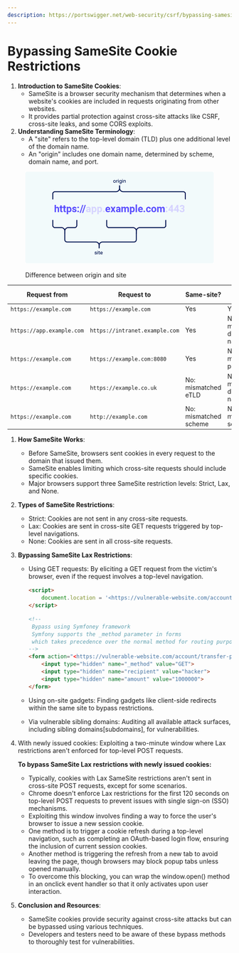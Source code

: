 ```yaml
---
description: https://portswigger.net/web-security/csrf/bypassing-samesite-restrictions
---
```


# Bypassing SameSite Cookie Restrictions

1. **Introduction to SameSite Cookies**:
   * SameSite is a browser security mechanism that determines when a website's cookies are included in requests originating from other websites.
   * It provides partial protection against cross-site attacks like CSRF, cross-site leaks, and some CORS exploits.
2. **Understanding SameSite Terminology**:
   * A "site" refers to the top-level domain (TLD) plus one additional level of the domain name.
   * An "origin" includes one domain name, determined by scheme, domain name, and port.

<figure><img src="../../.gitbook/assets/image (1) (1) (1) (1) (1) (1).png" alt=""><figcaption><p>Difference between origin and site</p></figcaption></figure>

| **Request from**          | **Request to**                 | **Same-site?**        | **Same-origin?**           |
| ------------------------- | ------------------------------ | --------------------- | -------------------------- |
| `https://example.com`     | `https://example.com`          | Yes                   | Yes                        |
| `https://app.example.com` | `https://intranet.example.com` | Yes                   | No: mismatched domain name |
| `https://example.com`     | `https://example.com:8080`     | Yes                   | No: mismatched port        |
| `https://example.com`     | `https://example.co.uk`        | No: mismatched eTLD   | No: mismatched domain name |
| `https://example.com`     | `http://example.com`           | No: mismatched scheme | No: mismatched scheme      |

1. **How SameSite Works**:
   * Before SameSite, browsers sent cookies in every request to the domain that issued them.
   * SameSite enables limiting which cross-site requests should include specific cookies.
   * Major browsers support three SameSite restriction levels: Strict, Lax, and None.
2. **Types of SameSite Restrictions**:
   * Strict: Cookies are not sent in any cross-site requests.
   * Lax: Cookies are sent in cross-site GET requests triggered by top-level navigations.
   * None: Cookies are sent in all cross-site requests.
3. **Bypassing SameSite Lax Restrictions**:
   *   Using GET requests: By eliciting a GET request from the victim's browser, even if the request involves a top-level navigation.



       ```html
       <script>
           document.location = '<https://vulnerable-website.com/account/transfer-payment?recipient=hacker&amount=1000000>';
       </script>
       ```



       ```html
       <!--
       	Bypass using Symfoney framework
       	Symfony supports the _method parameter in forms
       	which takes precedence over the normal method for routing purposes: 
       -->
       <form action="<https://vulnerable-website.com/account/transfer-payment>" method="POST">
           <input type="hidden" name="_method" value="GET">
           <input type="hidden" name="recipient" value="hacker">
           <input type="hidden" name="amount" value="1000000">
       </form>
       ```
   * Using on-site gadgets: Finding gadgets like client-side redirects within the same site to bypass restrictions.
   * Via vulnerable sibling domains: Auditing all available attack surfaces, including sibling domains\[subdomains], for vulnerabilities.
4.  With newly issued cookies: Exploiting a two-minute window where Lax restrictions aren't enforced for top-level POST requests.



    **To bypass SameSite Lax restrictions with newly issued cookies:**

    * Typically, cookies with Lax SameSite restrictions aren't sent in cross-site POST requests, except for some scenarios.
    * Chrome doesn't enforce Lax restrictions for the first 120 seconds on top-level POST requests to prevent issues with single sign-on (SSO) mechanisms.
    * Exploiting this window involves finding a way to force the user's browser to issue a new session cookie.
    * One method is to trigger a cookie refresh during a top-level navigation, such as completing an OAuth-based login flow, ensuring the inclusion of current session cookies.
    * Another method is triggering the refresh from a new tab to avoid leaving the page, though browsers may block popup tabs unless opened manually.
    * To overcome this blocking, you can wrap the window.open() method in an onclick event handler so that it only activates upon user interaction.
5. **Conclusion and Resources**:
   * SameSite cookies provide security against cross-site attacks but can be bypassed using various techniques.
   * Developers and testers need to be aware of these bypass methods to thoroughly test for vulnerabilities.
